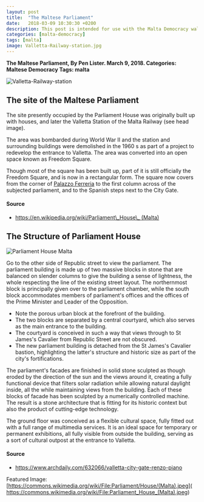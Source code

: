 ```yaml
---
layout: post
title:  "The Maltese Parliament"
date:   2018-03-09 10:30:30 +0200
description: This post is intended for use with the Malta Democracy walking tour and smart learning activities and was originally only available via the Aurasma AR trigger.
categories: [malta-democracy]
tags: [malta]
image: Valletta-Railway-station.jpg
---
```


**The Maltese Parliament, By Pen Lister. March 9, 2018. Categories: Maltese Democracy Tags: malta**

![Valletta-Railway-station]({{site.baseurl}}/assets/images/Valletta-Railway-station.jpg)

## The site of the Maltese Parliament

The site presently occupied by the Parliament House was originally built up with houses, and later the Valletta Station of the Malta Railway (see head image).

The area was bombarded during World War II and the station and surrounding buildings were demolished in the 1960 s as part of a project to redevelop the entrance to Valletta. The area was converted into an open space known as Freedom Square.

Though most of the square has been built up, part of it is still officially the Freedom Square, and is now in a rectangular form. The square now covers from the corner of [Palazzo Ferreria](https://en.wikipedia.org/wiki/Palazzo_Ferreria) to the first column across of the subjected parliament, and to the Spanish steps next to the City Gate.


#### Source

- [ https://en.wikipedia.org/wiki/Parliament\_House\_ (Malta)]( https://en.wikipedia.org/wiki/Parliament_House_ (Malta))


## The Structure of Parliament House

![Parliament House Malta]({{site.baseurl}}/assets/images/Parliament_House_Malta.jpeg)

Go to the other side of Republic street to view the parliament. The parliament building is made up of two massive blocks in stone that are balanced on slender columns to give the building a sense of lightness, the whole respecting the line of the existing street layout. The northernmost block is principally given over to the parliament chamber, while the south block accommodates members of parliament's offices and the offices of the Prime Minister and Leader of the Opposition.

- Note the porous urban block at the forefront of the building.
- The two blocks are separated by a central courtyard, which also serves as the main entrance to the building.
- The courtyard is conceived in such a way that views through to St James's Cavalier from Republic Street are not obscured.
- The new parliament building is detached from the St James's Cavalier bastion, highlighting the latter's structure and historic size as part of the city's fortifications.

The parliament's facades are finished in solid stone sculpted as though eroded by the direction of the sun and the views around it, creating a fully functional device that filters solar radiation while allowing natural daylight inside, all the while maintaining views from the building. Each of these blocks of facade has been sculpted by a numerically controlled machine. The result is a stone architecture that is fitting for its historic context but also the product of cutting-edge technology.

The ground floor was conceived as a flexible cultural space, fully fitted out with a full range of multimedia services. It is an ideal space for temporary or permanent exhibitions, all fully visible from outside the building, serving as a sort of cultural outpost at the entrance to Valletta.


#### Source

- [ https://www.archdaily.com/632066/valletta-city-gate-renzo-piano
]( https://www.archdaily.com/632066/valletta-city-gate-renzo-piano ) 

Featured Image: [https://commons.wikimedia.org/wiki/File:Parliament/House/(Malta).jpeg]( https://commons.wikimedia.org/wiki/File:Parliament_House_(Malta).jpeg)

